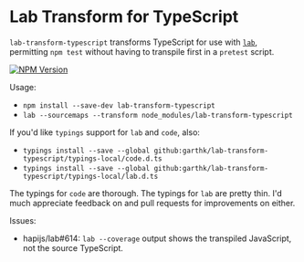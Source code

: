 # Lab Transform for TypeScript

`lab-transform-typescript` transforms TypeScript for use with [`lab`][lab],
permitting `npm test` without having to transpile first in a `pretest` script.

[![NPM Version](https://img.shields.io/npm/v/lab-transform-typescript.svg)](https://npmjs.org/package/lab-transform-typescript)

Usage:

* `npm install --save-dev lab-transform-typescript`
* `lab --sourcemaps --transform node_modules/lab-transform-typescript`

If you'd like `typings` support for `lab` and `code`, also:

* `typings install --save --global github:garthk/lab-transform-typescript/typings-local/code.d.ts`
* `typings install --save --global github:garthk/lab-transform-typescript/typings-local/lab.d.ts`

The typings for `code` are thorough. The typings for `lab` are pretty thin.
I'd much appreciate feedback on and pull requests for improvements on either.

Issues:

* hapijs/lab#614: `lab --coverage` output shows the transpiled JavaScript, not the
  source TypeScript.

[lab]: https://github.com/hapijs/lab
